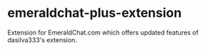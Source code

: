 # emeraldchat-plus-extension
Extension for EmeraldChat.com which offers updated features of dasilva333's extension.
